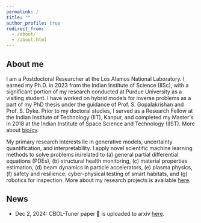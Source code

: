 ```yaml
---
permalink: /
title: ""
author_profile: true
redirect_from: 
  - /about/
  - /about.html
---
```

## About me
I am a Postdoctoral Researcher at the Los Alamos National Laboratory. I earned my Ph.D. in 2023 from the Indian Institute of Science (IISc), with a significant portion of my research conducted at Purdue University as a visiting student. I have worked on hybrid models for inverse problems as a part of my PhD thesis under the guidance of Prof. S. Gopalakrishan and Prof. S. Dyke. Prior to my doctoral studies, I served as a Research Fellow at the Indian Institute of Technology (IIT), Kanpur, and completed my Master's in 2018 at the Indian Institute of Space Science and Technology (IIST). More about [bio/cv](https://mahindrautela.github.io/bio/).

My primary research interests lie in generative models, uncertainty quantification, and interpretability. I apply novel scientific machine learning methods to solve problems in/related to (a) general partial differential equations (PDEs), (b) structural health monitoring, (c) material properties estimation, (d) beam dynamics in particle accelerators, (e) plasma physics, (f) safety and resilience, cyber-physical testing of smart habitats, and (g) robotics for inspection. More about my research projects is available [here](https://mahindrautela.github.io/research/).

## News
* Dec 2, 2024: CBOL-Tuner paper 📄 is uploaded to arxiv [here](https://arxiv.org/abs/2412.01748).
